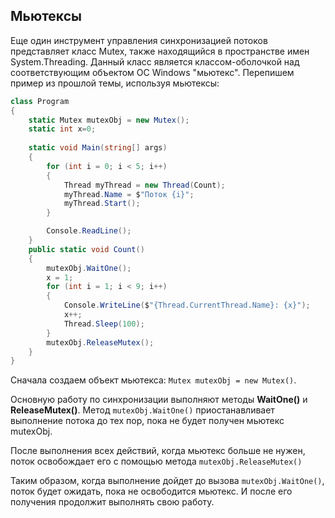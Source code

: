 ## Мьютексы

Еще один инструмент управления синхронизацией потоков представляет класс Mutex, также находящийся в пространстве имен 
System.Threading. Данный класс является классом-оболочкой над соответствующим объектом ОС Windows "мьютекс". Перепишем пример из прошлой темы, используя мьютексы:

```cs
class Program
{
    static Mutex mutexObj = new Mutex();
    static int x=0;
    
    static void Main(string[] args)
    {
        for (int i = 0; i < 5; i++)
        {
            Thread myThread = new Thread(Count);
            myThread.Name = $"Поток {i}";
            myThread.Start();
        }

        Console.ReadLine();
    }
    public static void Count()
    {
        mutexObj.WaitOne();
        x = 1;
        for (int i = 1; i < 9; i++)
        {
            Console.WriteLine($"{Thread.CurrentThread.Name}: {x}");
            x++;
            Thread.Sleep(100);
        }
        mutexObj.ReleaseMutex();
    }
}
```

Сначала создаем объект мьютекса: `Mutex mutexObj = new Mutex()`.

Основную работу по синхронизации выполняют методы **WaitOne()** и **ReleaseMutex()**. 
Метод `mutexObj.WaitOne()` приостанавливает выполнение потока до тех пор, пока не будет получен мьютекс mutexObj.

После выполнения всех действий, когда мьютекс больше не нужен, поток освобождает его с помощью метода `mutexObj.ReleaseMutex()`

Таким образом, когда выполнение дойдет до вызова `mutexObj.WaitOne()`, поток будет ожидать, пока не освободится мьютекс. И после его получения 
продолжит выполнять свою работу.

